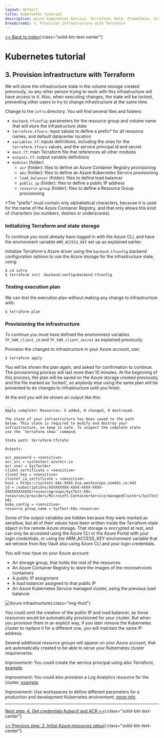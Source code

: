 ```yaml
---
layout: default
title: Kubernetes tutorial
description: Azure Kubernetes Service, Terraform, Helm, Prometheus, Grafana, Skaffold
breadcrumb1: 3. Provision infrastructure with Terraform
---
```

[<< Back to index](../){:class="solid-btn text-center"}

# Kubernetes tutorial


## 3. Provision infrastructure with Terraform

We will store the infrastructure state in the volume storage created previously, so any other person trying to work with this infrastructure will have access to it. Also, when executing changes, the state will be locked, preventing other users to try to change infrastructure at the same time.

Change to the `infra` directory. You will find several files and folders:

 * `backend.tfconfig`: parameters for the resource group and volume name that will store the infrastructure state
 * `terraform.tfvars`: input values to define a prefix\* for all resource names, and default datacenter location
 * `variables.tf`: inputs definitions, including the ones for the `terraform.tfvars` values, and the service principal id and secret.
 * `main.tf`: main Terraform file that references all other modules
 * `outputs.tf`: output variable definitions
 * `modules` (folder)
   * `acr` (folder): files to define an Azure Container Registry provisioning
   * `aks` (folder): files to define an Azure Kubernetes Service provisioning
   * `load_balancer` (folder): files to define load balancer
   * `public_ip` (folder): files to define a public IP address
   * `resource-group` (folder): files to define a Resource Group provisioning

\*The "prefix" must contain only alphabetical characters, because it is used for the name of the Azure Container Registry, and that only allows this kind of characters (no numbers, dashes or underscores).

### Initializing Terraform and state storage

To continue you must already have logged in with the Azure CLI, and have the environment variable `ARM_ACCESS_KEY` set up as explained earlier.

Initialize Terraform's Azure driver using the `backend.tfconfig` backend configuration options to use the Azure storage for the infrastructure state, using:

```console
$ cd infra
$ terraform init -backend-config=backend.tfconfig
```

### Testing execution plan

We can test the execution plan without making any change to infrastructure with:

```console
$ terraform plan
```

### Provisioning the infrastructure

To continue you must have defined the environment variables `TF_VAR_client_id` and `TF_VAR_client_secret` as explained previously.

Provision the changes to infrastructure in your Azure account, use:

```console
$ terraform apply
```

You will be shown the plan again, and asked for confirmation to continue. The provisioning process will last more than 10 minutes. At the beginning of this process, the plan will be saved on the Azure storage created previously, and the file marked as 'locked', so anybody else using the same plan will be prevented to do changes to infrastructure until you finish.

At the end you will be shown an output like this:

```console
...
Apply complete! Resources: 5 added, 0 changed, 0 destroyed.

The state of your infrastructure has been saved to the path
below. This state is required to modify and destroy your
infrastructure, so keep it safe. To inspect the complete state
use the `terraform show` command.

State path: terraform.tfstate

Outputs:

acr_password = <sensitive>
acr_uri = systestacr.azurecr.io
acr_user = SysTestAcr
client_certificate = <sensitive>
client_key = <sensitive>
cluster_ca_certificate = <sensitive>
host = https://systest-k8s-XXXX.hcp.westeurope.azmk8s.io:443
id = /subscriptions/XXXXXXXXX-XXXX-XXXX-XXXX-XXXXXXXXXXXX/resourcegroups/SysTest-k8s-resources/providers/Microsoft.ContainerService/managedClusters/SysTest-k8s
kube_config = <sensitive>
resource_group_name = SysTest-k8s-resources
```

Some of the output variables are hidden because they were marked as sensitive, but all of their values have been written inside the Terraform state object in the remote Azure storage. That storage is encrypted at rest, and can only be accessed using the Azure CLI or the Azure Portal with your login credentials, or using the ARM_ACCESS_KEY environment variable that we retrieve from Key Vault also using Azure CLI and your login credentials.

You will now have on your Azure account:
 * An storage group, that holds the rest of the resources
 * An Azure Container Registry to store the images of the microservices containers
 * A public IP assignment
 * A load balancer assigned to that public IP
 * An Azure Kubernetes Service managed cluster, using the previous load balancer

![Azure infrastructure](../docs/img/azure_infra.png){:class="img-fluid"}

You could omit the creation of the public IP and load balancer, as those resources would be automatically provisioned for your cluster. But when you provision them in an explicit way, if you later remove the Kubernetes cluster to replace it for a different one, you will maintain the same IP address.

Several additional resource groups will appear on your Azure account, that are automatically created to be able to serve your Kubernetes cluster requirements.

_Improvement_: You could create the service principal using also Terraform, [example](https://medium.com/@kari.marttila/creating-azure-kubernetes-service-aks-the-right-way-9b18c665a6fa).

_Improvement_: You could also provision a Log Analytics resource for the cluster, [example](https://docs.microsoft.com/en-us/azure/terraform/terraform-create-k8s-cluster-with-tf-and-aks).

_Improvement_: Use workspaces to define different parameters for a production and development Kubernetes environment, [more info](https://www.terraform.io/docs/state/workspaces.html).

---
[Next step: 4. Get credentials Kubectl and ACR >>](../docs/04_get_credentials.md){:class="solid-btn text-center"}    

[<< Previous step: 2. Initial Azure resources setup](../docs/02_setup_az_sp.md){:class="solid-btn text-center"}  

